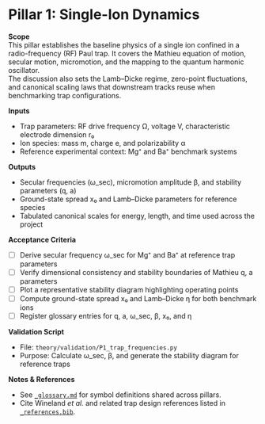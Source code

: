 # Pillar 1: Single-Ion Dynamics

**Scope**  
This pillar establishes the baseline physics of a single ion confined in a radio-frequency (RF) Paul trap. It covers the Mathieu equation of motion, secular motion, micromotion, and the mapping to the quantum harmonic oscillator.  
The discussion also sets the Lamb–Dicke regime, zero-point fluctuations, and canonical scaling laws that downstream tracks reuse when benchmarking trap configurations.

**Inputs**  
- Trap parameters: RF drive frequency Ω, voltage V, characteristic electrode dimension r₀  
- Ion species: mass m, charge e, and polarizability α  
- Reference experimental context: Mg⁺ and Ba⁺ benchmark systems  

**Outputs**  
- Secular frequencies (ω_sec), micromotion amplitude β, and stability parameters (q, a)  
- Ground-state spread x₀ and Lamb–Dicke parameters for reference species  
- Tabulated canonical scales for energy, length, and time used across the project  

**Acceptance Criteria**  
- [ ] Derive secular frequency ω_sec for Mg⁺ and Ba⁺ at reference trap parameters  
- [ ] Verify dimensional consistency and stability boundaries of Mathieu q, a parameters  
- [ ] Plot a representative stability diagram highlighting operating points  
- [ ] Compute ground-state spread x₀ and Lamb–Dicke η for both benchmark ions  
- [ ] Register glossary entries for q, a, ω_sec, β, x₀, and η  

**Validation Script**  
- File: `theory/validation/P1_trap_frequencies.py`  
- Purpose: Calculate ω_sec, β, and generate the stability diagram for reference traps  

**Notes & References**  
- See [`_glossary.md`](../_glossary.md) for symbol definitions shared across pillars.  
- Cite Wineland *et al.* and related trap design references listed in [`_references.bib`](../_references.bib).  
